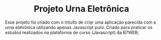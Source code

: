 # <h1 align="center">Projeto Urna Eletrônica</h1>

Esse projeto foi criado com o intuito de criar uma aplicação parecida com a urna eletrônica utilizando apenas Javascript puro.
Criado para praticar os estudos realizados na plataforma de curso (Javascript) da B7WEB;